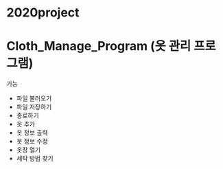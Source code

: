 # 2020project
# Cloth_Manage_Program (옷 관리 프로그램)
기능
- 파일 불러오기
- 파일 저장하기
- 종료하기
- 옷 추가
- 옷 정보 출력
- 옷 정보 수정
- 옷장 열기
- 세탁 방법 찾기
